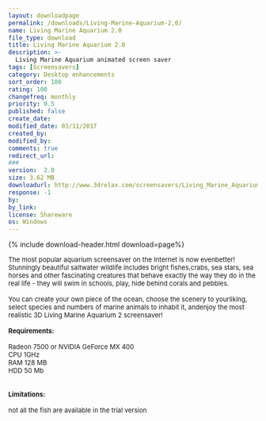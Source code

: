 ```yaml
---
layout: downloadpage
permalink: /downloads/Living-Marine-Aquarium-2,0/
name: Living Marine Aquarium 2.0
file_type: download
title: Living Marine Aquarium 2.0
description: >-
  Living Marine Aquarium animated screen saver
tags: [Screensavers]
category: Desktop enhancements
sort_order: 100
rating: 100
changefreq: monthly
priority: 0.5
published: false
create_date: 
modified_date: 03/11/2017
created_by: 
modified_by: 
comments: true
redirect_url: 
### 
version:  2.0
size: 3.62 MB
downloadurl: http://www.3drelax.com/screensavers/Living_Marine_Aquarium_2_trial_setup.exe
response: -1
by: 
by_link: 
license: Shareware
os: Windows
---
```


{% include download-header.html download=page%}

<p style="fix-download-text !important">
<p><font size="2"><p>The most popular aquarium screensaver on the Internet is now evenbetter! Stunningly beautiful saltwater wildlife includes bright fishes,crabs, sea stars, sea horses and other fascinating creatures that behave exactly the way they do in the real life - they will swim in schools, play, hide behind corals and pebbles.<br />
<br />
You can create your own piece of the ocean, choose the scenery to yourliking, select species and numbers of marine animals to inhabit it, andenjoy the most realistic 3D Living Marine Aquarium 2 screensaver! <br />
<br />
<span><strong>Requirements:</strong></span><br />
<br />
Radeon 7500 or NVIDIA GeForce MX 400<br />
CPU 1GHz<br />
RAM 128 MB<br />
HDD 50 Mb<br />
<br />
<br />
<span><strong>Limitations:</strong></span><br />
<br />
not all the fish are available in the trial version</p></p></p>
